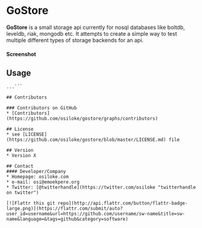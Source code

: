 GoStore
======
**GoStore** is a small storage api currently for nosql databases like boltdb, leveldb, riak, mongodb etc.
It attempts to create a simple way to test multiple different types of storage backends for an api.

#### Screenshot

## Usage
```$ go get https://github.com/osiloke/gostore.git
...```

## Contributors

### Contributors on GitHub
* [Contributors](https://github.com/osiloke/gostore/graphs/contributors)

## License 
* see [LICENSE](https://github.com/osiloke/gostore/blob/master/LICENSE.md) file

## Version 
* Version X

## Contact
#### Developer/Company
* Homepage: osiloke.com
* e-mail: osi@emoekpere.org
* Twitter: [@twitterhandle](https://twitter.com/osiloke "twitterhandle on twitter") 

[![Flattr this git repo](http://api.flattr.com/button/flattr-badge-large.png)](https://flattr.com/submit/auto?user_id=username&url=https://github.com/username/sw-name&title=sw-name&language=&tags=github&category=software) 

